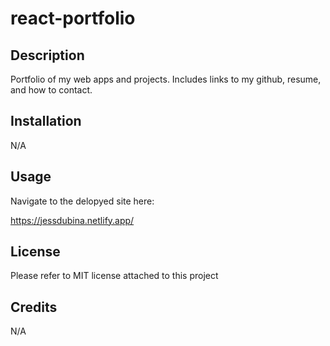 # react-portfolio

## Description
Portfolio of my web apps and projects. Includes links to my github, resume, and how to contact.

## Installation
N/A

## Usage
Navigate to the delopyed site here: <br>

https://jessdubina.netlify.app/

## License
Please refer to MIT license attached to this project

## Credits
N/A
